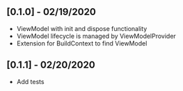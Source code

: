 ## [0.1.0] - 02/19/2020

* ViewModel with init and dispose functionality
* ViewModel lifecycle is managed by ViewModelProvider
* Extension for BuildContext to find ViewModel

## [0.1.1] - 02/20/2020

* Add tests
